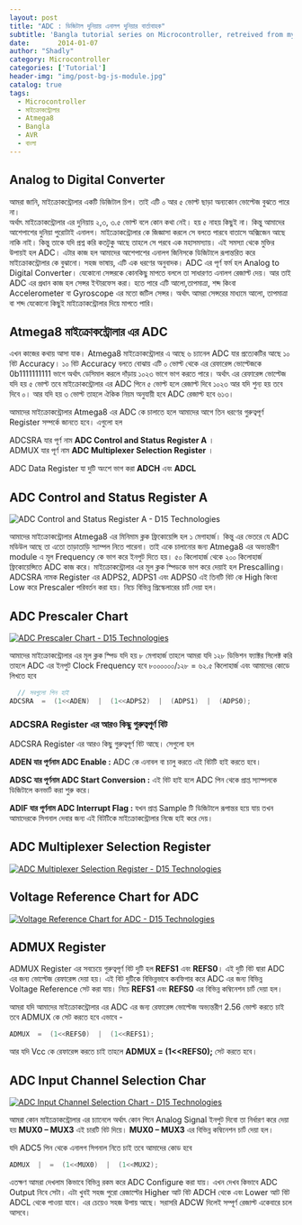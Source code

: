 ```yaml
---
layout: post
title: "ADC : ডিজিটাল দুনিয়ায় এনালগ দুনিয়ার বার্তাবাহক"
subtitle: 'Bangla tutorial series on Microcontroller, retreived from my previous blog d15tech.com. Dated here according to the original published date.'
date:       2014-01-07
author: "Shadly"
category: Microcontroller
categories: ['Tutorial']
header-img: "img/post-bg-js-module.jpg"
catalog: true
tags:
  - Microcontroller
  - মাইক্রোকন্ট্রোলার
  - Atmega8
  - Bangla
  - AVR
  - বাংলা
---
```



## Analog to Digital Converter
আমরা জানি, মাইক্রোকন্ট্রোলার একটি ডিজিটাল চিপ। তাই এটি ০ আর ৫ ভোল্ট ছাড়া অন্যকোন ভোল্টেজ বুঝতে পারে না।  
অর্থাৎ মাইক্রোকন্ট্রোলার এর দুনিয়ায় ২,৩, ৩.৫ ভোল্ট বলে কোন কথা নেই। হয় ৫ নাহয় কিছুই না। কিন্তু আমাদের আশেপাশের দুনিয়া পুরোটাই এনালগ। মাইক্রোকন্ট্রোলার কে জিজ্ঞাসা করলে সে বলতে পারবে বাতাসে অক্সিজেন আছে নাকি নাই। কিন্তু তাকে যদি প্রশ্ন করি কতটুকু আছে তাহলে সে পরবে এক মহাসমস্যায়। এই সমস্যা থেকে মুক্তির উপায়ই হল ADC। এটার কাজ হল আমাদের আশেপাশের এনালগ জিনিসকে ডিজিটালে রূপান্তরিত করে মাইক্রোকন্ট্রোলার কে বুঝানো। সহজ ভাষায়, এটি এক ধরণের অনুবাদক। ADC এর পূর্ণ ফর্ম হল Analog to Digital Converter। যেকোনো সেন্সরকে কোনকিছু মাপতে বললে তা সাধারণত এনালগ রেজাল্ট দেয়। আর তাই ADC এর প্রধান কাজ হল সেন্সর ইন্টারফেস করা। হতে পারে এটি আলো,তাপমাত্রা, শব্দ কিংবা Accelerometer বা Gyroscope এর মতো জটিল সেন্সর। অর্থাৎ আমরা সেন্সরের মাধ্যমে আলো, তাপমাত্রা বা শব্দ যেকোনো কিছুই মাইক্রোকন্ট্রোলার দিয়ে মাপতে পারি।

## Atmega8 মাইক্রোকন্ট্রোলার এর ADC 
এখন কাজের কথায় আসা যাক। Atmega8 মাইক্রোকন্ট্রোলার এ আছে ৬ চ্যানেল ADC যার প্রত্যেকটির আছে ১০ বিট Accuracy। ১০ বিট Accuracy বলতে বোঝায় এটি ০ ভোল্ট থেকে এর রেফারেন্স ভোল্টেজকে 0b1111111111 ভাগে অর্থাৎ ডেসিমাল করলে দাঁড়ায় ১০২৩ ভাগে ভাগ করতে পারে। অর্থাৎ এর রেফারেন্স ভোল্টেজ যদি হয় ৫ ভোল্ট তবে মাইক্রোকন্ট্রোলার এর ADC পিনে ৫ ভোল্ট হলে রেজাল্ট দিবে ১০২৩ আর যদি শুন্য হয় তবে দিবে ০। আর যদি হয় ৩ ভোল্ট তাহলে ঐকিক নিয়ম অনুযায়ী হবে ADC রেজাল্ট হবে ৬১৩।

আমাদের মাইক্রোকন্ট্রোলার Atmega8 এর ADC কে চালাতে হলে আমাদের আগে তিন ধরণের গুরুত্বপূর্ণ Register সম্পর্কে জানতে হবে। এগুলো হল


ADCSRA যার পূর্ণ নাম  **ADC Control and Status Register A**  ।  
ADMUX যার পূর্ণ নাম  **ADC Multiplexer Selection Register**  ।  


ADC Data Register যা দুটি অংশে ভাগ করা  **ADCH**  এবং  **ADCL**


## ADC Control and Status Register A

![ADC Control and Status Register A - D15 Technologies](https://web.archive.org/web/20150405101744im_/http://d15tech.com/wp-content/uploads/2015/01/aden.png "ADC Control and Status Register A")

আমাদের মাইক্রোকন্ট্রোলার Atmega8 এর মিনিমাম ক্লক ফ্রিকোয়েন্সি হল ১ মেগাহার্জ। কিন্তু এর ভেতরে যে ADC মডিউল আছে তা এতো তাড়াতাড়ি স্যাম্পল নিতে পারেনা। তাই একে চালানোর জন্য Atmega8 এর অভ্যন্তরীণ module এ মূল Frequency কে ভাগ করে ইনপুট দিতে হয়। ৫০ কিলোহার্জ থেকে ২০০ কিলোহার্জ ফ্রিকোয়েন্সিতে ADC কাজ করে। মাইক্রোকন্ট্রোলার এর মূল ক্লক স্পিডকে ভাগ করে দেয়াই হল Prescalling। ADCSRA নামক Register এর ADPS2, ADPS1 এবং ADPS0 এই তিনটি বিট কে High কিংবা Low করে Prescaler পরিবর্তন করা হয়। নিচে বিভিন্ন প্রিস্কেলারের চার্ট দেয়া হল।

## ADC Prescaler Chart
[![ADC Prescaler Chart - D15 Technologies](https://web.archive.org/web/20150405101744im_/http://d15tech.com/wp-content/uploads/2015/01/prescaler.png)](https://web.archive.org/web/20150405101744/http://d15tech.com/wp-content/uploads/2015/01/prescaler.png)


আমাদের মাইক্রোকন্ট্রোলার এর মূল ক্লক স্পিড যদি হয় ৮ মেগাহার্জ তাহলে আমরা যদি ১২৮ ডিভিশন ফ্যাক্টর সিলেক্ট করি তাহলে ADC এর ইনপুট Clock Frequency হবে ৮০০০০০০/১২৮ = ৬২.৫ কিলোহার্জ এবং আমাদের কোডে লিখতে হবে

```cpp
  // সবগুলো পিন হাই
ADCSRA  =  (1<<ADEN)  |  (1<<ADPS2)  |  (ADPS1)  |  (ADPS0);
```

### ADCSRA Register এর আরও কিছু গুরুত্বপূর্ণ বিট

ADCSRA Register এর আরও কিছু গুরুত্বপূর্ণ বিট আছে। সেগুলো হল

**ADEN যার পূর্ণনাম ADC Enable :**  ADC কে এনাবল বা চালু করতে এই বিটটি হাই করতে হবে।

**ADSC যার পূর্ণনাম ADC Start Conversion :**  এই বিট হাই হলে ADC পিন থেকে প্রাপ্ত স্যাম্পলকে ডিজিটালে কনভার্ট করা শুরু করে।

**ADIF যার পূর্ণনাম ADC Interrupt Flag :**  যখন প্রাপ্ত Sample টি ডিজিটালে রূপান্তর হয়ে যায় তখন আমাদেরকে সিগনাল দেবার জন্য এই বিটটিকে মাইক্রোকন্ট্রোলার নিজে হাই করে দেয়।

## ADC Multiplexer Selection Register

[![ADC Multiplexer Selection Register - D15 Technologies](https://web.archive.org/web/20150405101744im_/http://d15tech.com/wp-content/uploads/2015/01/admux.png)](https://web.archive.org/web/20150405101744/http://d15tech.com/wp-content/uploads/2015/01/admux.png)

## Voltage Reference Chart for ADC
[![Voltage Reference Chart for ADC  - D15 Technologies](https://web.archive.org/web/20150405101744im_/http://d15tech.com/wp-content/uploads/2015/01/voltage-ADC.png)](https://web.archive.org/web/20150405101744/http://d15tech.com/wp-content/uploads/2015/01/voltage-ADC.png)

## ADMUX Register

ADMUX Register এর সবচেয়ে গুরুত্বপূর্ণ বিট দুটি হল  **REFS1**  এবং  **REFS0**। এই দুটি বিট দ্বারা ADC এর জন্য ভোল্টেজ রেফারেন্স দেয়া হয়। এই বিট দুটিকে বিভিন্নভাবে কনফিগার করে ADC এর জন্য বিভিন্ন Voltage Reference সেট করা যায়। নিচে  **REFS1**  এবং  **REFS0**  এর বিভিন্ন কম্বিনেশন চার্ট দেয়া হল।

আমরা যদি আমাদের মাইক্রোকন্ট্রোলার এর ADC এর জন্য রেফারেন্স ভোল্টেজ অভ্যন্তরীণ 2.56 ভোল্ট করতে চাই তবে ADMUX কে সেট করতে হবে এভাবে -

```cpp
ADMUX  =  (1<<REFS0)  |  (1<<REFS1);
```

আর যদি Vcc কে রেফারেন্স করতে চাই তাহলে  **ADMUX = (1<<REFS0);**  সেট করতে হবে।

## ADC Input Channel Selection Char
[![ADC Input Channel Selection Chart  - D15 Technologies](https://web.archive.org/web/20150405101744im_/http://d15tech.com/wp-content/uploads/2015/01/channel.png)](https://web.archive.org/web/20150405101744/http://d15tech.com/wp-content/uploads/2015/01/channel.png)

আমরা কোন মাইক্রোকন্ট্রোলার এর চ্যানেলে অর্থাৎ কোন পিনে Analog Signal ইনপুট দিবো তা নির্ধারণ করে দেয়া হয়  **MUX0 – MUX3**  এই চারটি বিট দিয়ে।  **MUX0 – MUX3**  এর বিভিন্ন কম্বিনেশন চার্ট দেয়া হল।

যদি ADC5 পিন থেকে এনালগ সিগনাল নিতে চাই তবে আমাদের কোড হবে

```cpp
ADMUX  |  =  (1<<MUX0)  |  (1<<MUX2);
```
এতক্ষণ আমরা দেখলাম কিভাবে বিভিন্ন রকম করে ADC Configure করা যায়। এখন দেখব কিভাবে ADC Output নিবে সেটা। এটা খুবই সহজ পুরো রেজাল্টের Higher আট বিট ADCH থেকে এবং Lower আট বিট ADCL থেকে পাওয়া যাবে। এর চেয়েও সহজ উপায় আছে। সরাসরি ADCW দিলেই সম্পূর্ণ রেজাল্ট একেবারে চলে আসবে।